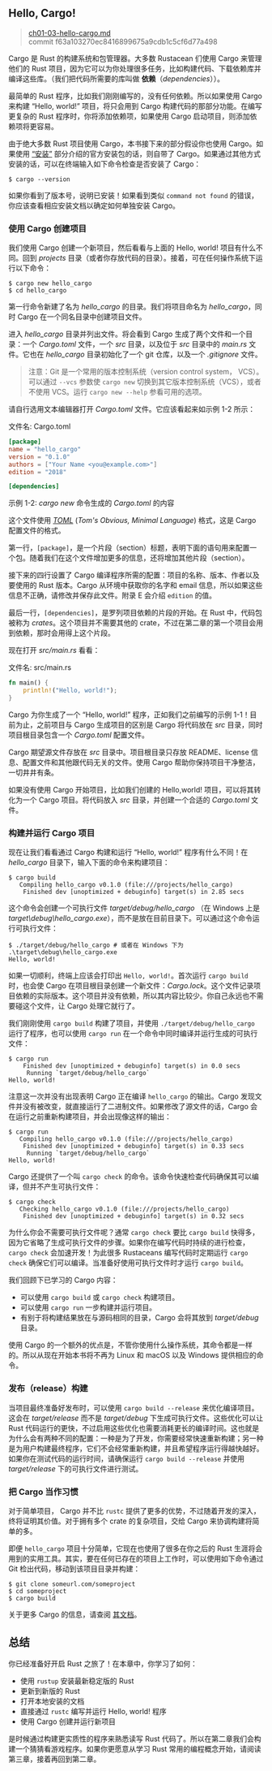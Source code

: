 ## Hello, Cargo!

> [ch01-03-hello-cargo.md](https://github.com/rust-lang/book/blob/main/src/ch01-03-hello-cargo.md)
> <br>
> commit f63a103270ec8416899675a9cdb1c5cf6d77a498

Cargo 是 Rust 的构建系统和包管理器。大多数 Rustacean 们使用 Cargo 来管理他们的 Rust 项目，因为它可以为你处理很多任务，比如构建代码、下载依赖库并编译这些库。（我们把代码所需要的库叫做 **依赖**（*dependencies*））。

最简单的 Rust 程序，比如我们刚刚编写的，没有任何依赖。所以如果使用 Cargo 来构建 “Hello, world!” 项目，将只会用到 Cargo 构建代码的那部分功能。在编写更复杂的 Rust 程序时，你将添加依赖项，如果使用 Cargo 启动项目，则添加依赖项将更容易。

由于绝大多数 Rust 项目使用 Cargo，本书接下来的部分假设你也使用 Cargo。如果使用 [“安装”][installation] 部分介绍的官方安装包的话，则自带了 Cargo。如果通过其他方式安装的话，可以在终端输入如下命令检查是否安装了 Cargo：

```text
$ cargo --version
```

如果你看到了版本号，说明已安装！如果看到类似 `command not found` 的错误，你应该查看相应安装文档以确定如何单独安装 Cargo。

### 使用 Cargo 创建项目

我们使用 Cargo 创建一个新项目，然后看看与上面的 Hello, world! 项目有什么不同。回到 *projects* 目录（或者你存放代码的目录）。接着，可在任何操作系统下运行以下命令：

```text
$ cargo new hello_cargo
$ cd hello_cargo
```

第一行命令新建了名为 *hello_cargo* 的目录。我们将项目命名为 *hello_cargo*，同时 Cargo 在一个同名目录中创建项目文件。

进入 *hello_cargo* 目录并列出文件。将会看到 Cargo 生成了两个文件和一个目录：一个 *Cargo.toml* 文件，一个 *src* 目录，以及位于 *src* 目录中的 *main.rs* 文件。它也在 *hello_cargo* 目录初始化了一个 git 仓库，以及一个 *.gitignore* 文件。

> 注意：Git 是一个常用的版本控制系统（version control system， VCS）。可以通过 `--vcs` 参数使 `cargo new` 切换到其它版本控制系统（VCS），或者不使用 VCS。运行 `cargo new --help` 参看可用的选项。

请自行选用文本编辑器打开 *Cargo.toml* 文件。它应该看起来如示例 1-2 所示：

<span class="filename">文件名: Cargo.toml</span>

```toml
[package]
name = "hello_cargo"
version = "0.1.0"
authors = ["Your Name <you@example.com>"]
edition = "2018"

[dependencies]
```

<span class="caption">示例 1-2: *cargo new* 命令生成的 *Cargo.toml* 的内容</span>

这个文件使用 [*TOML*][toml]<!-- ignore --> (*Tom's Obvious, Minimal Language*) 格式，这是 Cargo 配置文件的格式。

[toml]: https://github.com/toml-lang/toml

第一行，`[package]`，是一个片段（section）标题，表明下面的语句用来配置一个包。随着我们在这个文件增加更多的信息，还将增加其他片段（section）。

接下来的四行设置了 Cargo 编译程序所需的配置：项目的名称、版本、作者以及要使用的 Rust 版本。Cargo 从环境中获取你的名字和 email 信息，所以如果这些信息不正确，请修改并保存此文件。附录 E 会介绍 `edition` 的值。

最后一行，`[dependencies]`，是罗列项目依赖的片段的开始。在 Rust 中，代码包被称为 *crates*。这个项目并不需要其他的 crate，不过在第二章的第一个项目会用到依赖，那时会用得上这个片段。

现在打开 *src/main.rs* 看看：

<span class="filename">文件名: src/main.rs</span>

```rust
fn main() {
    println!("Hello, world!");
}
```

Cargo 为你生成了一个 “Hello, world!” 程序，正如我们之前编写的示例 1-1！目前为止，之前项目与 Cargo 生成项目的区别是 Cargo 将代码放在 *src* 目录，同时项目根目录包含一个 *Cargo.toml* 配置文件。

Cargo 期望源文件存放在 *src* 目录中。项目根目录只存放 README、license 信息、配置文件和其他跟代码无关的文件。使用 Cargo 帮助你保持项目干净整洁，一切井井有条。

如果没有使用 Cargo 开始项目，比如我们创建的 Hello,world! 项目，可以将其转化为一个 Cargo 项目。将代码放入 *src* 目录，并创建一个合适的 *Cargo.toml* 文件。

### 构建并运行 Cargo 项目

现在让我们看看通过 Cargo 构建和运行 “Hello, world!” 程序有什么不同！在 *hello_cargo* 目录下，输入下面的命令来构建项目：

```text
$ cargo build
   Compiling hello_cargo v0.1.0 (file:///projects/hello_cargo)
    Finished dev [unoptimized + debuginfo] target(s) in 2.85 secs
```

这个命令会创建一个可执行文件 *target/debug/hello_cargo* （在 Windows 上是 *target\debug\hello_cargo.exe*），而不是放在目前目录下。可以通过这个命令运行可执行文件：

```text
$ ./target/debug/hello_cargo # 或者在 Windows 下为 .\target\debug\hello_cargo.exe
Hello, world!
```

如果一切顺利，终端上应该会打印出 `Hello, world!`。首次运行 `cargo build` 时，也会使 Cargo 在项目根目录创建一个新文件：*Cargo.lock*。这个文件记录项目依赖的实际版本。这个项目并没有依赖，所以其内容比较少。你自己永远也不需要碰这个文件，让 Cargo 处理它就行了。

我们刚刚使用 `cargo build` 构建了项目，并使用 `./target/debug/hello_cargo` 运行了程序，也可以使用 `cargo run` 在一个命令中同时编译并运行生成的可执行文件：

```text
$ cargo run
    Finished dev [unoptimized + debuginfo] target(s) in 0.0 secs
     Running `target/debug/hello_cargo`
Hello, world!
```

注意这一次并没有出现表明 Cargo 正在编译 `hello_cargo` 的输出。Cargo 发现文件并没有被改变，就直接运行了二进制文件。如果修改了源文件的话，Cargo 会在运行之前重新构建项目，并会出现像这样的输出：

```text
$ cargo run
   Compiling hello_cargo v0.1.0 (file:///projects/hello_cargo)
    Finished dev [unoptimized + debuginfo] target(s) in 0.33 secs
     Running `target/debug/hello_cargo`
Hello, world!
```

Cargo 还提供了一个叫 `cargo check` 的命令。该命令快速检查代码确保其可以编译，但并不产生可执行文件：

```text
$ cargo check
   Checking hello_cargo v0.1.0 (file:///projects/hello_cargo)
    Finished dev [unoptimized + debuginfo] target(s) in 0.32 secs
```

为什么你会不需要可执行文件呢？通常 `cargo check` 要比 `cargo build` 快得多，因为它省略了生成可执行文件的步骤。如果你在编写代码时持续的进行检查，`cargo check` 会加速开发！为此很多 Rustaceans 编写代码时定期运行 `cargo check` 确保它们可以编译。当准备好使用可执行文件时才运行 `cargo build`。

我们回顾下已学习的 Cargo 内容：

* 可以使用 `cargo build` 或 `cargo check` 构建项目。
* 可以使用 `cargo run` 一步构建并运行项目。
* 有别于将构建结果放在与源码相同的目录，Cargo 会将其放到 *target/debug* 目录。

使用 Cargo 的一个额外的优点是，不管你使用什么操作系统，其命令都是一样的。所以从现在开始本书将不再为 Linux 和 macOS 以及 Windows 提供相应的命令。

### 发布（release）构建

当项目最终准备好发布时，可以使用 `cargo build --release` 来优化编译项目。这会在 *target/release* 而不是 *target/debug* 下生成可执行文件。这些优化可以让 Rust 代码运行的更快，不过启用这些优化也需要消耗更长的编译时间。这也就是为什么会有两种不同的配置：一种是为了开发，你需要经常快速重新构建；另一种是为用户构建最终程序，它们不会经常重新构建，并且希望程序运行得越快越好。如果你在测试代码的运行时间，请确保运行 `cargo build --release` 并使用 *target/release* 下的可执行文件进行测试。

### 把 Cargo 当作习惯

对于简单项目， Cargo 并不比 `rustc` 提供了更多的优势，不过随着开发的深入，终将证明其价值。对于拥有多个 crate 的复杂项目，交给 Cargo 来协调构建将简单的多。

即便 `hello_cargo` 项目十分简单，它现在也使用了很多在你之后的 Rust 生涯将会用到的实用工具。其实，要在任何已存在的项目上工作时，可以使用如下命令通过 Git 检出代码，移动到该项目目录并构建：

```text
$ git clone someurl.com/someproject
$ cd someproject
$ cargo build
```

关于更多 Cargo 的信息，请查阅 [其文档][its documentation]。

[its documentation]: https://doc.rust-lang.org/cargo/

## 总结

你已经准备好开启 Rust 之旅了！在本章中，你学习了如何：

* 使用 `rustup` 安装最新稳定版的 Rust
* 更新到新版的 Rust
* 打开本地安装的文档
* 直接通过 `rustc` 编写并运行 Hello, world! 程序
* 使用 Cargo 创建并运行新项目

是时候通过构建更实质性的程序来熟悉读写 Rust 代码了。所以在第二章我们会构建一个猜猜看游戏程序。如果你更愿意从学习 Rust 常用的编程概念开始，请阅读第三章，接着再回到第二章。

[installation]: ch01-01-installation.html#installation
